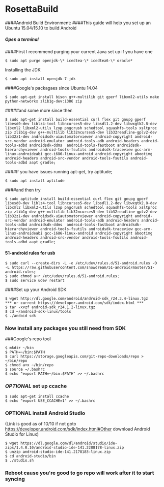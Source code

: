 RosettaBuild
============
####Android Build Environment:
####This guide will help you set up an Ubuntu 15.04/15.10 to build Android
##### Open a terminal 

####First I recommend purging your current Java set up if you have one
```
$ sudo apt purge openjdk-\* icedtea-\* icedtea6-\* oracle*
```
Installing the JDK
```
$ sudo apt install openjdk-7-jdk 
```
####Google's packagaes since Ubuntu 14.04
```
$ sudo apt-get install bison g++-multilib git gperf libxml2-utils make python-networkx zlib1g-dev:i386 zip
```
#####and some more since then
```
$ sudo apt-get install build-essential curl flex git gnupg gperf libesd0-dev liblz4-tool libncurses5-dev libsdl1.2-dev libwxgtk2.8-dev libxml2 libxml2-utils lzop pngcrush schedtool squashfs-tools xsltproc zip zlib1g-dev g++-multilib lib32ncurses5-dev lib32readline-gplv2-dev lib32z1-dev androidsdk-uiautomatorviewer android-copyright android-src-vendor android-emulator android-tools-adb android-headers android-tools-adbd androidsdk-ddms  android-tools-fastboot androidsdk-hierarchyviewer android-tools-fsutils androidsdk-traceview gcc-arm-linux-androideabi gcc-i686-linux-android android-copyright abootimg android-headers android-src-vendor android-tools-fsutils android-tools-adbd aapt gradle; 
```
####If you have issues running apt-get, try aptitude;
```
$ sudo apt install aptitude
```
####and then try 
```
$ sudo aptitude install build-essential curl flex git gnupg gperf libesd0-dev liblz4-tool libncurses5-dev libsdl1.2-dev libwxgtk2.8-dev libxml2 libxml2-utils lzop pngcrush schedtool squashfs-tools xsltproc zip zlib1g-dev g++-multilib lib32ncurses5-dev lib32readline-gplv2-dev lib32z1-dev androidsdk-uiautomatorviewer android-copyright android-src-vendor android-emulator android-tools-adb android-headers android-tools-adbd androidsdk-ddms  android-tools-fastboot androidsdk-hierarchyviewer android-tools-fsutils androidsdk-traceview gcc-arm-linux-androideabi gcc-i686-linux-android android-copyright abootimg android-headers android-src-vendor android-tools-fsutils android-tools-adbd aapt gradle;
```
#### 51-android rules for usb
```
$ sudo curl --create-dirs -L -o /etc/udev/rules.d/51-android.rules -O -L https://raw.githubusercontent.com/snowdream/51-android/master/51-android.rules; 
$ sudo chmod a+r /etc/udev/rules.d/51-android.rules; 
$ sudo service udev restart
```
####Set up your Android SDK 
```
$ wget http://dl.google.com/android/android-sdk_r24.3.4-linux.tgz
*** or current https://developer.android.com/sdk/index.html ***
$ tar -xvzf android-sdk_r24.1.2-linux.tgz
$ cd ~/android-sdk-linux/tools
$ ./andoid sdk
```
### Now install any packages you still need from SDK
###Google's repo tool 
```
$ mkdir ~/bin
$ PATH=~/bin:$PATH
$ curl https://storage.googleapis.com/git-repo-downloads/repo > ~/bin/repo
$ chmod a+x ~/bin/repo
$ source ~/.bashrc
$ echo "export PATH=~/bin:$PATH" >> ~/.bashrc

```
### *OPTIONAL* set up ccache 
```
$ sudo apt-get install ccache
$ echo "export USE_CCACHE=1" >> ~/.bashrc
```
### OPTIONAL install Android Studio 
(Link is good as of 10/10 if not goto https://developer.android.com/sdk/index.html#Other download Android Studio for Linux)
```
$ wget https://dl.google.com/dl/android/studio/ide-zips/1.4.0.10/android-studio-ide-141.2288178-linux.zip
$ unzip android-studio-ide-141.2178183-linux.zip
$ cd android-studio/bin
$ ./studio.sh
```
### Reboot cause you're good to go repo will work after it to start syncing 
